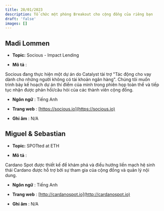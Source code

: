```yaml
---
title: 28/01/2023
description: Tổ chức một phòng Breakout cho cộng đồng của riêng bạn
draft: 'false'
images: []
---
```


## Madi Lommen

- **Topic:** Socious - Impact Lending

- **Mô tả** :

Socious đang thực hiện một dự án do Catalyst tài trợ "Tác động cho vay dành cho những người không có tài khoản ngân hàng". Chúng tôi muốn trình bày kế hoạch dự án thí điểm của mình trong phiên họp toàn thể và tiếp tục nhận được phản hồi/câu hỏi của các thành viên cộng đồng.

- **Ngôn ngữ** : Tiếng Anh

- **Trang web** : [https://socious.io](https://socious.io)

- **Ghi âm** : N/A

## Miguel &amp; Sebastian

- **Topic:** SPOTted at ETH

- **Mô tả** :

Cardano Spot được thiết kế để khám phá và điều hướng liền mạch hệ sinh thái Cardano được hỗ trợ bởi sự tham gia của cộng đồng và quản lý nội dung.

- **Ngôn ngữ** : Tiếng Anh

- **Trang web** : [http://cardanospot.io](http://cardanospot.io)

- **Ghi âm** : N/A
